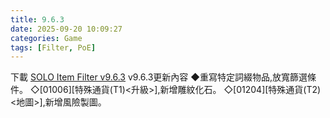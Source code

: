 ```yaml
---
title: 9.6.3
date: 2025-09-20 10:09:27
categories: Game
tags: [Filter, PoE]
---
```

下載 [SOLO Item Filter v9.6.3](https://u.pcloud.link/publink/show?code=XZtsG25ZJcyEkCAt9N4xX6zr7vXwdyAtLlGV)
v9.6.3更新內容
◆重寫特定詞綴物品,放寬篩選條件。
◇[01006][特殊通貨(T1)<升級>],新增雕紋化石。
◇[01204][特殊通貨(T2)<地圖>],新增風險製圖。